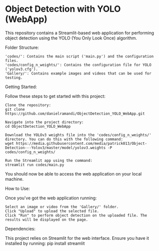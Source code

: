# Object Detection with YOLO (WebApp)

This repository contains a Streamlit-based web application for performing object detection using the YOLO (You Only Look Once) algorithm.

Folder Structure:

    'codes/': Contains the main script ('main.py') and the configuration files.
    'codes/config_n_weights/': Contains the configuration file for YOLO ('yolov3.cfg').
    'Gallery/': Contains example images and videos that can be used for testing.

Getting Started:

Follow these steps to get started with this project:

    Clone the repository:
    git clone https://github.com/danielramandi/ObjectDetection_YOLO_WebApp.git

    Navigate into the project directory:
    cd ObjectDetection_YOLO_WebApp

    Download the YOLOv3 weights file into the 'codes/config_n_weights/' directory. You can do this with the following command:
    wget https://media.githubusercontent.com/media/patrick013/Object-Detection---Yolov3/master/model/yolov3.weights -P codes/config_n_weights/

    Run the Streamlit app using the command:
    streamlit run codes/main.py

You should now be able to access the web application on your local machine.

How to Use:

Once you've got the web application running:

    Select an image or video from the 'Gallery/' folder.
    Click "Upload" to upload the selected file.
    Click "Run" to perform object detection on the uploaded file. The results will be displayed on the page.

Dependencies:

This project relies on Streamlit for the web interface. Ensure you have it installed by running:
pip install streamlit
